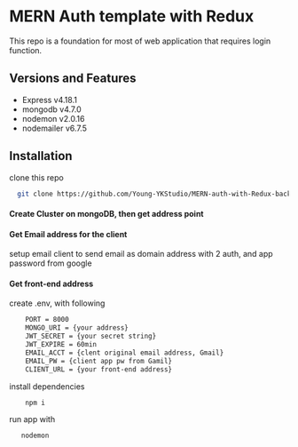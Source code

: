 
# MERN Auth template with Redux

This repo is a foundation for most of web application that requires login function.




## Versions and Features

- Express v4.18.1
- mongodb v4.7.0
- nodemon v2.0.16
- nodemailer v6.7.5


## Installation

clone this repo

```bash
  git clone https://github.com/Young-YKStudio/MERN-auth-with-Redux-back.git .
```
#### Create Cluster on mongoDB, then get address point
#### Get Email address for the client
setup email client to send email as domain address with 2 auth, and app password from google
#### Get front-end address

create .env, with following
```bash
    PORT = 8000
    MONGO_URI = {your address}
    JWT_SECRET = {your secret string}
    JWT_EXPIRE = 60min
    EMAIL_ACCT = {clent original email address, Gmail}
    EMAIL_PW = {client app pw from Gamil}
    CLIENT_URL = {your front-end address}
```
install dependencies
```bash
    npm i
```
run app with 
```
   nodemon
```